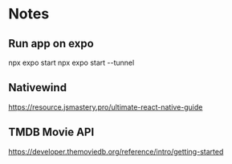 # Notes

## Run app on expo

npx expo start
npx expo start --tunnel

## Nativewind

https://resource.jsmastery.pro/ultimate-react-native-guide

## TMDB Movie API

https://developer.themoviedb.org/reference/intro/getting-started
